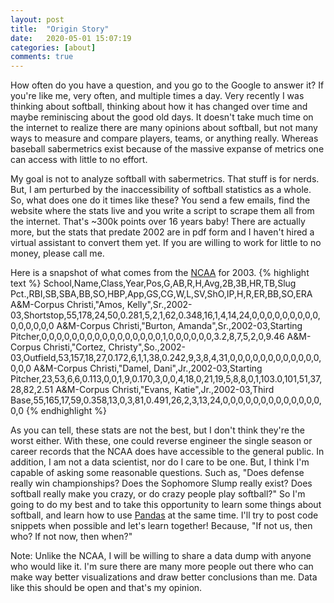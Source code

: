 ```yaml
---
layout: post
title:  "Origin Story"
date:   2020-05-01 15:07:19
categories: [about]
comments: true
---
```

How often do you have a question, and you go to the Google to answer it? If you're like me, very often, and multiple times a day. Very recently I was thinking about softball, thinking about how it has changed over time and maybe reminiscing about the good old days. It doesn't take much time on the internet to realize there are many opinions about softball, but not many ways to measure and compare players, teams, or anything really. Whereas baseball sabermetrics exist because of the massive expanse of metrics one can access with little to no effort.

My goal is not to analyze softball with sabermetrics. That stuff is for nerds. But, I am perturbed by the inaccessibility of softball statistics as a whole. So, what does one do it times like these? You send a few emails, find the website where the stats live and you write a script to scrape them all from the internet. That's ~300k points over 16 years baby! There are actually more, but the stats that predate 2002 are in pdf form and I haven't hired a virtual assistant to convert them yet. If you are willing to work for little to no money, please call me.

Here is a snapshot of what comes from the [NCAA][ncaa_stats_site] for 2003.
{% highlight text %}
School,Name,Class,Year,Pos,G,AB,R,H,Avg,2B,3B,HR,TB,Slug Pct.,RBI,SB,SBA,BB,SO,HBP,App,GS,CG,W,L,SV,ShO,IP,H,R,ER,BB,SO,ERA
A&M-Corpus Christi,"Amos, Kelly",Sr.,2002-03,Shortstop,55,178,24,50,0.281,5,2,1,62,0.348,16,1,4,14,24,0,0,0,0,0,0,0,0,0,0,0,0,0,0,0
A&M-Corpus Christi,"Burton, Amanda",Sr.,2002-03,Starting Pitcher,0,0,0,0,0,0,0,0,0,0,0,0,0,0,0,0,1,0,0,0,0,0,0,3.2,8,7,5,2,0,9.46
A&M-Corpus Christi,"Cortez, Christy",So.,2002-03,Outfield,53,157,18,27,0.172,6,1,1,38,0.242,9,3,8,4,31,0,0,0,0,0,0,0,0,0,0,0,0,0,0,0
A&M-Corpus Christi,"Damel, Dani",Jr.,2002-03,Starting Pitcher,23,53,6,6,0.113,0,0,1,9,0.170,3,0,0,4,18,0,21,19,5,8,8,0,1,103.0,101,51,37,28,82,2.51
A&M-Corpus Christi,"Evans, Katie",Jr.,2002-03,Third Base,55,165,17,59,0.358,13,0,3,81,0.491,26,2,3,13,24,0,0,0,0,0,0,0,0,0,0,0,0,0,0,0
{% endhighlight %}

As you can tell, these stats are not the best, but I don't think they're the worst either. With these, one could reverse engineer the single season or career records that the NCAA does have accessible to the general public. In addition, I am not a data scientist, nor do I care to be one. But, I think I'm capable of asking some reasonable questions. Such as, "Does defense really win championships? Does the Sophomore Slump really exist? Does softball really make you crazy, or do crazy people play softball?" So I'm going to do my best and to take this opportunity to learn some things about softball, and learn how to use [Pandas][pandas] at the same time. I'll try to post code snippets when possible and let's learn together! Because, "If not us, then who? If not now, then when?"

Note: Unlike the NCAA, I will be willing to share a data dump with anyone who would like it. I'm sure there are many more people out there who can make way better visualizations and draw better conclusions than me. Data like this should be open and that's my opinion.

<!--more-->

[pandas]: https://pandas.pydata.org/pandas-docs/stable/index.html
[ncaa_stats_site]: https://web1.ncaa.org/stats/StatsSrv/careersearch
